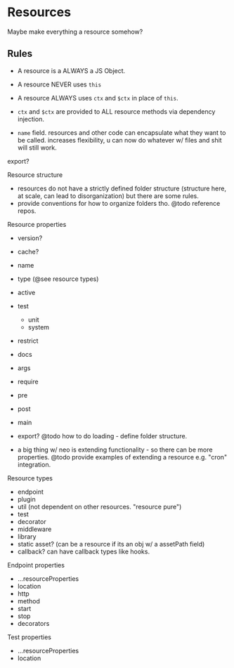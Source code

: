# Resources

Maybe make everything a resource somehow?

## Rules
- A resource is a ALWAYS a JS Object.
- A resource NEVER uses `this`
- A resource ALWAYS uses `ctx` and `$ctx` in place of `this`.
- `ctx` and `$ctx` are provided to ALL resource methods via dependency injection.

- `name` field. resources and other code can encapsulate what they want to be called. increases flexibility, u can now do whatever w/ files and shit will still work.

export?


Resource structure
- resources do not have a strictly defined folder structure (structure here, at scale, can lead to disorganization) but there are some rules.
- provide conventions for how to organize folders tho. @todo reference repos.

Resource properties
- version?
- cache?
- name
- type (@see resource types)
- active
- test
  - unit
  - system
- restrict
- docs
- args
- require
- pre
- post
- main

- export? @todo how to do loading - define folder structure.
* a big thing w/ neo is extending functionality - so there can be more properties. @todo provide examples of extending a resource e.g. "cron" integration.

Resource types
- endpoint
- plugin
- util (not dependent on other resources. "resource pure")
- test
- decorator
- middleware
- library
- static asset? (can be a resource if its an obj w/ a assetPath field)
- callback? can have callback types like hooks.

Endpoint properties
- ...resourceProperties
- location
- http
- method
- start
- stop
- decorators

Test properties
- ...resourceProperties
- location
